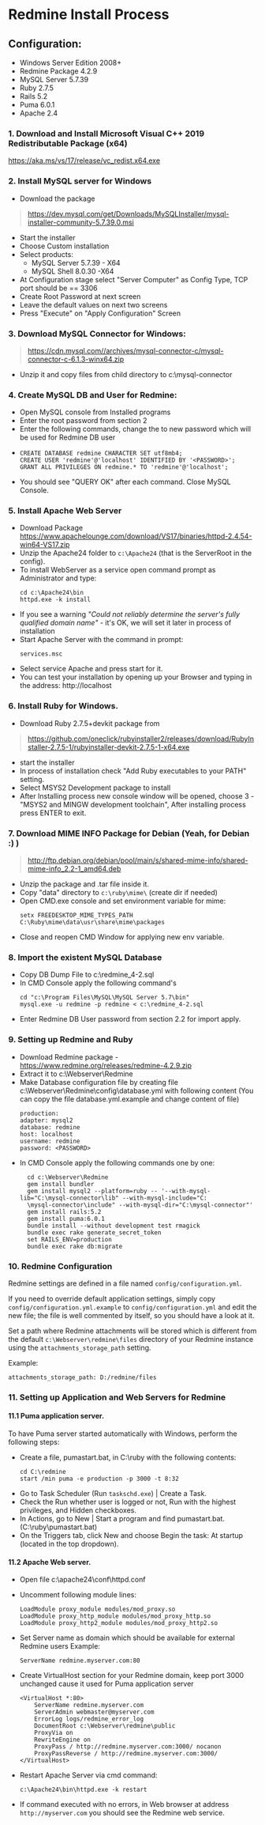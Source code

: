 # Redmine Install Process

## Configuration:

* Windows Server Edition 2008+
* Redmine Package 4.2.9
* MySQL Server 5.7.39
* Ruby 2.7.5
* Rails 5.2
* Puma 6.0.1
* Apache 2.4


### 1. Download and Install Microsoft Visual C++ 2019 Redistributable Package (x64)
https://aka.ms/vs/17/release/vc_redist.x64.exe

### 2. Install MySQL  server for Windows

- Download the package
> https://dev.mysql.com/get/Downloads/MySQLInstaller/mysql-installer-community-5.7.39.0.msi
-  Start the installer
- Choose Custom installation
- Select products:
    - MySQL Server 5.7.39 - X64
    - MySQL Shell 8.0.30 -X64
- At Configuration stage select "Server Computer" as Config Type, TCP port should be == 3306
- Create Root Password at next screen
- Leave the default values on next two screens
- Press "Execute" on "Apply Configuration" Screen

### 3. Download MySQL Connector for Windows:

> https://cdn.mysql.com//archives/mysql-connector-c/mysql-connector-c-6.1.3-winx64.zip

- Unzip it and copy files from child directory to c:\mysql-connector

### 4. Create MySQL DB and User for Redmine:

- Open MySQL console from Installed programs
- Enter the root password from section 2
- Enter the following commands, change the <PASSWORD> to new password which will be used for Redmine DB user
-
      CREATE DATABASE redmine CHARACTER SET utf8mb4;
      CREATE USER 'redmine'@'localhost' IDENTIFIED BY '<PASSWORD>';
      GRANT ALL PRIVILEGES ON redmine.* TO 'redmine'@'localhost';
- You should see "QUERY OK" after each command. Close MySQL Console.

### 5. Install Apache Web Server
- Download Package
  https://www.apachelounge.com/download/VS17/binaries/httpd-2.4.54-win64-VS17.zip
- Unzip the Apache24 folder to `c:\Apache24` (that is the ServerRoot in the config).
- To install WebServer as a service open command prompt as Administrator and type:
    ```
    cd c:\Apache24\bin
    httpd.exe -k install
    ```
- If you see a warning *"Could not reliably determine the server's fully qualified domain name"* - it's OK, we will set it later in process of installation
- Start Apache Server with the command in prompt:
    ```
    services.msc
    ```
- Select service Apache and press start for it.
- You can test your installation by opening up your Browser and typing in the address:
  http://localhost

### 6. Install Ruby for Windows.

- Download Ruby 2.7.5+devkit package from
> https://github.com/oneclick/rubyinstaller2/releases/download/RubyInstaller-2.7.5-1/rubyinstaller-devkit-2.7.5-1-x64.exe
- start the installer
- In process of installation check  "Add Ruby executables to your PATH" setting.
- Select MSYS2 Development package to install
- After Installing process new console window will be opened, choose 3 - "MSYS2 and MINGW development toolchain", After
  installing process press ENTER to exit.


### 7. Download MIME INFO Package for Debian (Yeah, for Debian :) )

>http://ftp.debian.org/debian/pool/main/s/shared-mime-info/shared-mime-info_2.2-1_amd64.deb

- Unzip the package and .tar file inside it.
- Copy "data" directory to `c:\ruby\mime\` (create dir if needed)
- Open CMD.exe console and set environment variable for mime:
    ```
    setx FREEDESKTOP_MIME_TYPES_PATH C:\Ruby\mime\data\usr\share\mime\packages
    ```
- Close and reopen CMD Window for applying new env variable.

### 8. Import the existent MySQL Database

- Copy DB Dump File to c:\redmine_4-2.sql
- In CMD Console apply the following command's
    ```
    cd "c:\Program Files\MySQL\MySQL Server 5.7\bin"
    mysql.exe -u redmine -p redmine < c:\redmine_4-2.sql
    ```
- Enter Redmine DB User password from section 2.2 for import apply.

### 9. Setting up Redmine and Ruby

- Download Redmine package - https://www.redmine.org/releases/redmine-4.2.9.zip
- Extract it to c:\Webserver\Redmine
- Make Database configuration file by creating file c:\Webserver\Redmine\config\database.yml with following content (You can copy the file database.yml.example and change content of file)
    ```
    production:
    adapter: mysql2
    database: redmine
    host: localhost
    username: redmine
    password: <PASSWORD>
    ```
- In CMD Console apply the following commands one by one:
    ```
      cd c:\Webserver\Redmine
      gem install bundler
      gem install mysql2 --platform=ruby -- '--with-mysql-lib="C:\mysql-connector\lib" --with-mysql-include="C:
      \mysql-connector\include" --with-mysql-dir="C:\mysql-connector"'
      gem install rails:5.2
      gem install puma:6.0.1
      bundle install --without development test rmagick   
      bundle exec rake generate_secret_token
      set RAILS_ENV=production
      bundle exec rake db:migrate
    ```

### 10. Redmine Configuration

Redmine settings are defined in a file named `config/configuration.yml`.

If you need to override default application settings, simply copy `config/configuration.yml.example` to
`config/configuration.yml` and edit the new file; the file is well commented by itself, so you should have a look at it.

Set a path where Redmine attachments will be stored which is different from the default `c:\Webserver\redmine\files` directory of your Redmine instance using the `attachments_storage_path` setting.

Example:
```
attachments_storage_path: D:/redmine/files
```
### 11. Setting up Application and Web Servers for Redmine

#### 11.1 Puma application server.

To have Puma server started automatically with Windows, perform the following steps:

- Create a file, pumastart.bat, in C:\ruby with the following contents:
    ```
    cd C:\redmine
    start /min puma -e production -p 3000 -t 8:32
    ```
- Go to Task Scheduler (Run `taskschd.exe`) | Create a Task.
- Check the Run whether user is logged or not, Run with the highest privileges, and Hidden checkboxes.
- In Actions, go to New | Start a program and find pumastart.bat. (C:\ruby\pumastart.bat)
- On the Triggers tab, click New and choose Begin the task: At startup (located in the top dropdown).

#### 11.2 Apache Web server.

- Open file c:\apache24\conf\httpd.conf
- Uncomment following module lines:
    ```
    LoadModule proxy_module modules/mod_proxy.so
    LoadModule proxy_http_module modules/mod_proxy_http.so
    LoadModule proxy_http2_module modules/mod_proxy_http2.so
    ```
- Set Server name as domain which should be available for external Redmine users
  Example:

    ```
    ServerName redmine.myserver.com:80
    ```
- Create VirtualHost section for your Redmine domain, keep port 3000 unchanged cause it used for Puma application server
    ```
    <VirtualHost *:80>
        ServerName redmine.myserver.com
        ServerAdmin webmaster@myserver.com
        ErrorLog logs/redmine_error_log
        DocumentRoot c:\Webserver\redmine\public
        ProxyVia on
        RewriteEngine on
        ProxyPass / http://redmine.myserver.com:3000/ nocanon
        ProxyPassReverse / http://redmine.myserver.com:3000/
    </VirtualHost>
    ```
- Restart Apache Server via cmd command:
    ```
    c:\Apache24\bin\httpd.exe -k restart
    ```
- If command executed with no errors, in Web browser at address `http://myserver.com` you should see the Redmine web service.

